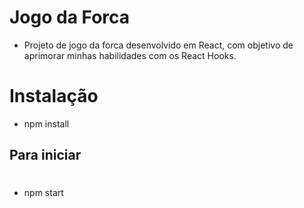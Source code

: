 # Jogo da Forca
* Projeto de jogo da forca desenvolvido em React, com objetivo de aprimorar minhas habilidades com os React Hooks.


# Instalação

 * npm install
## Para iniciar
#
 * npm start